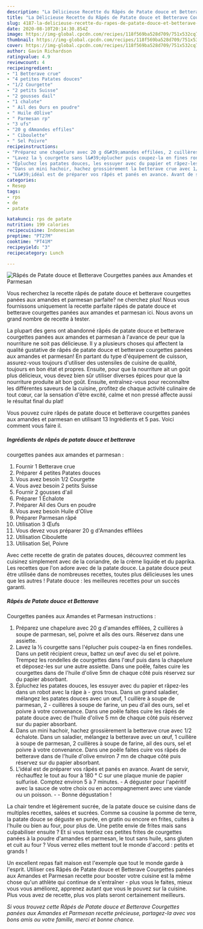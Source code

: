 ```yaml
---
description: "La Délicieuse Recette du Râpés de Patate douce et Betterave Courgettes panées aux Amandes et Parmesan"
title: "La Délicieuse Recette du Râpés de Patate douce et Betterave Courgettes panées aux Amandes et Parmesan"
slug: 4187-la-delicieuse-recette-du-rapes-de-patate-douce-et-betterave-courgettes-panees-aux-amandes-et-parmesan
date: 2020-08-10T20:14:30.854Z
image: https://img-global.cpcdn.com/recipes/118f569ba528d709/751x532cq70/rapes-de-patate-douce-et-betterave-courgettes-panees-aux-amandes-et-parmesan-photo-principale-de-la-recette.jpg
thumbnail: https://img-global.cpcdn.com/recipes/118f569ba528d709/751x532cq70/rapes-de-patate-douce-et-betterave-courgettes-panees-aux-amandes-et-parmesan-photo-principale-de-la-recette.jpg
cover: https://img-global.cpcdn.com/recipes/118f569ba528d709/751x532cq70/rapes-de-patate-douce-et-betterave-courgettes-panees-aux-amandes-et-parmesan-photo-principale-de-la-recette.jpg
author: Gavin Richardson
ratingvalue: 4.9
reviewcount: 4
recipeingredient:
- "1 Betterave crue"
- "4 petites Patates douces"
- "1/2 Courgette"
- "2 petits Suisse"
- "2 gousses dail"
- "1 chalote"
- " Ail des Ours en poudre"
- " Huile dOlive"
- " Parmesan rp"
- "3 ufs"
- "20 g dAmandes effiles"
- " Ciboulette"
- " Sel Poivre"
recipeinstructions:
- "Préparez une chapelure avec 20 g d&#39;amandes effilées, 2 cuillères à soupe de parmesan, sel, poivre et ails des ours. Réservez dans une assiette."
- "Lavez la ½ courgette sans l&#39;éplucher puis coupez-la en fines rondelles. Dans un petit récipient creux, battez un œuf avec du sel et poivre. Trempez les rondelles de courgettes dans l&#39;œuf puis dans la chapelure et déposez-les sur une autre assiette. Dans une poêle, faites cuire les courgettes dans de l&#39;huile d&#39;olive 5mn de chaque côté puis réservez sur du papier absorbant."
- "Épluchez les patates douces, les essuyer avec du papier et râpez-les dans un robot avec la râpe à gros trous. Dans un grand saladier, mélangez les patates douces avec un œuf, 1 cuillère à soupe de parmesan, 2 cuillères à soupe de farine, un peu d&#39;ail des ours, sel et poivre à votre convenance. Dans une poêle faites cuire les râpés de patate douce avec de l&#39;huile d&#39;olive 5 mn de chaque côté puis réservez sur du papier absorbant."
- "Dans un mini hachoir, hachez grossièrement la betterave crue avec 1/2 échalote. Dans un saladier, mélangez la betterave avec un œuf, 1 cuillère à soupe de parmesan, 2 cuillères à soupe de farine, ail des ours, sel et poivre à votre convenance. Dans une poêle faites cuire vos râpés de betterave dans de l&#39;huile d&#39;olive environ 7 mn de chaque côté puis réservez sur du papier absorbant."
- "L&#39;idéal est de préparer vos râpés et panés en avance. Avant de servir, réchauffez le tout au four à 180 ° C sur une plaque munie de papier sulfurisé. Comptez environ 5 à 7 minutes. A déguster pour l&#39;apéritif avec la sauce de votre choix ou en accompagnement avec une viande ou un poisson.  Bonne dégustation !"
categories:
- Resep
tags:
- rps
- de
- patate

katakunci: rps de patate 
nutrition: 199 calories
recipecuisine: Indonesian
preptime: "PT27M"
cooktime: "PT41M"
recipeyield: "3"
recipecategory: Lunch

---
```



![Râpés de Patate douce et Betterave
Courgettes panées aux Amandes et Parmesan](https://img-global.cpcdn.com/recipes/118f569ba528d709/751x532cq70/rapes-de-patate-douce-et-betterave-courgettes-panees-aux-amandes-et-parmesan-photo-principale-de-la-recette.jpg)

Vous recherchez la recette râpés de patate douce et betterave
courgettes panées aux amandes et parmesan parfaite? ne cherchez plus! Nous vous fournissons uniquement la recette parfaite râpés de patate douce et betterave
courgettes panées aux amandes et parmesan ici. Nous avons un grand nombre de recette à tester.

La plupart des gens ont abandonné râpés de patate douce et betterave
courgettes panées aux amandes et parmesan à l'avance de peur que la nourriture ne soit pas délicieuse. Il y a plusieurs choses qui affectent la qualité gustative de râpés de patate douce et betterave
courgettes panées aux amandes et parmesan! En partant du type d'équipement de cuisson, assurez-vous toujours d'utiliser des ustensiles de cuisine de qualité, toujours en bon état et propres. Ensuite, pour que la nourriture ait un goût plus délicieux, vous devez bien sûr utiliser diverses épices pour que la nourriture produite ait bon goût. Ensuite, entraînez-vous pour reconnaître les différentes saveurs de la cuisine, profitez de chaque activité culinaire de tout cœur, car la sensation d'être excité, calme et non pressé affecte aussi le résultat final du plat!

<!--inarticleads1-->

Vous pouvez cuire râpés de patate douce et betterave
courgettes panées aux amandes et parmesan en utilisant 13 Ingrédients et 5 pas. Voici comment vous faire il.

##### Ingrédients de râpés de patate douce et betterave
courgettes panées aux amandes et parmesan :

1. Fournir 1 Betterave crue
1. Préparer 4 petites Patates douces
1. Vous avez besoin 1/2 Courgette
1. Vous avez besoin 2 petits Suisse
1. Fournir 2 gousses d&#39;ail
1. Préparer 1 Échalote
1. Préparer  Ail des Ours en poudre
1. Vous avez besoin  Huile d&#39;Olive
1. Préparer  Parmesan râpé
1. Utilisation 3 Œufs
1. Vous devez vous préparer 20 g d&#39;Amandes effilées
1. Utilisation  Ciboulette
1. Utilisation  Sel, Poivre


Avec cette recette de gratin de patates douces, découvrez comment les cuisinez simplement avec de la coriandre, de la crème liquide et du paprika. Les recettes que l&#39;on adore avec de la patate douce. La patate douce peut être utilisée dans de nombreuses recettes, toutes plus délicieuses les unes que les autres ! Patate douce : les meilleures recettes pour un succès garanti. 

<!--inarticleads2-->

##### Râpés de Patate douce et Betterave
Courgettes panées aux Amandes et Parmesan instructions :

1. Préparez une chapelure avec 20 g d&#39;amandes effilées, 2 cuillères à soupe de parmesan, sel, poivre et ails des ours. Réservez dans une assiette.
1. Lavez la ½ courgette sans l&#39;éplucher puis coupez-la en fines rondelles. Dans un petit récipient creux, battez un œuf avec du sel et poivre. Trempez les rondelles de courgettes dans l&#39;œuf puis dans la chapelure et déposez-les sur une autre assiette. Dans une poêle, faites cuire les courgettes dans de l&#39;huile d&#39;olive 5mn de chaque côté puis réservez sur du papier absorbant.
1. Épluchez les patates douces, les essuyer avec du papier et râpez-les dans un robot avec la râpe à - gros trous. Dans un grand saladier, mélangez les patates douces avec un œuf, 1 cuillère à soupe de parmesan, 2 - cuillères à soupe de farine, un peu d&#39;ail des ours, sel et poivre à votre convenance. Dans une poêle faites cuire les râpés de patate douce avec de l&#39;huile d&#39;olive 5 mn de chaque côté puis réservez sur du papier absorbant.
1. Dans un mini hachoir, hachez grossièrement la betterave crue avec 1/2 échalote. Dans un saladier, mélangez la betterave avec un œuf, 1 cuillère à soupe de parmesan, 2 cuillères à soupe de farine, ail des ours, sel et poivre à votre convenance. Dans une poêle faites cuire vos râpés de betterave dans de l&#39;huile d&#39;olive environ 7 mn de chaque côté puis réservez sur du papier absorbant.
1. L&#39;idéal est de préparer vos râpés et panés en avance. Avant de servir, réchauffez le tout au four à 180 ° C sur une plaque munie de papier sulfurisé. Comptez environ 5 à 7 minutes. - A déguster pour l&#39;apéritif avec la sauce de votre choix ou en accompagnement avec une viande ou un poisson. -  - Bonne dégustation !


La chair tendre et légèrement sucrée, de la patate douce se cuisine dans de multiples recettes, salées et sucrées. Comme sa cousine la pomme de terre, la patate douce se déguste en purée, en gratin ou encore en frites, cuites à l&#39;huile ou bien au four, pour plus de. Une petite envie de frites mais sans culpabiliser ensuite ? Et si vous tentiez ces petites frites de courgettes panées à la poudre d&#39;amandes et parmesan, le tout sans huile, sans gluten et cuit au four ? Vous verrez elles mettent tout le monde d&#39;accord : petits et grands ! 

<!--inarticleads1-->

<p>
Un excellent repas fait maison est l'exemple que tout le monde garde à l'esprit. Utiliser ces Râpés de Patate douce et Betterave
Courgettes panées aux Amandes et Parmesan recette pour booster votre cuisine est la même chose qu'un athlète qui continue de s'entraîner - plus vous le faites, mieux vous vous améliorez, apprenez autant que vous le pouvez sur la cuisine. Plus vous avez de recette, plus vos plats seront certainement meilleurs.
</p>

<p>
<i>Si vous trouvez cette Râpés de Patate douce et Betterave
Courgettes panées aux Amandes et Parmesan recette précieuse, partagez-la avec vos bons amis ou votre famille, merci et bonne chance.</i>
</p>
